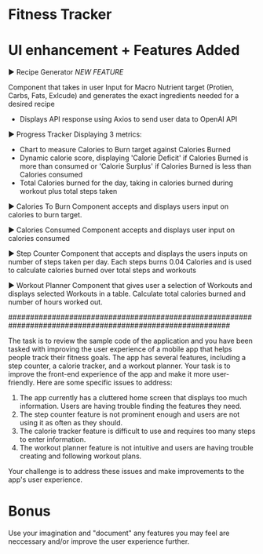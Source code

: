 # Fitness Tracker

# UI enhancement + Features Added

▶ Recipe Generator *NEW FEATURE* 

Component that takes in user Input for Macro Nutrient target (Protien, Carbs, Fats, Exlcude) and generates the exact ingredients needed for a desired recipe
-  Displays API response using Axios to send user data to OpenAI API 

▶ Progress Tracker 
Displaying 3 metrics:
- Chart to measure Calories to Burn target against Calories Burned 
- Dynamic calorie score, displaying 'Calorie Deficit' if Calories Burned is more than consumed or 'Calorie Surplus' if Calories Burned is less than Calories consumed
- Total Calories burned for the day, taking in calories burned during workout plus total steps taken

▶ Calories To Burn 
Component accepts and displays users input on calories to burn target.

▶ Calories Consumed
Component accepts and displays user input on calories consumed

▶ Step Counter
Component that accepts and displays the users inputs on number of steps taken per day. Each steps burns 0.04 Calories and is used to calculate calories burned over total steps and workouts

▶ Workout Planner
Component that gives user a selection of Workouts and displays selected Workouts in a table. Calculate total calories burned and number of hours worked out. 

###########################################################################################################

The task is to review the sample code of the application and you have been tasked with improving the user experience of a mobile app that helps people track their fitness goals. The app has several features, including a step counter, a calorie tracker, and a workout planner.
Your task is to improve the front-end experience of the app and make it more user-friendly. Here are some specific issues to address:
1. The app currently has a cluttered home screen that displays too much information. Users are having trouble finding the features they need.
2. The step counter feature is not prominent enough and users are not using it as often as they should.
3. The calorie tracker feature is difficult to use and requires too many steps to enter information.
4. The workout planner feature is not intuitive and users are having trouble creating and following workout plans.

Your challenge is to address these issues and make improvements to the app's user experience.

# Bonus 
Use your imagination and "document" any features you may feel are neccessary and/or improve the user experience further.
